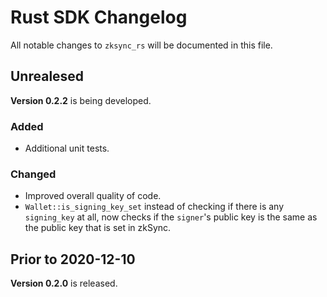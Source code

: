 # Rust SDK Changelog

All notable changes to `zksync_rs` will be documented in this file.

## Unrealesed

**Version 0.2.2** is being developed.

### Added

- Additional unit tests.

### Changed

- Improved overall quality of code.
- `Wallet::is_signing_key_set` instead of checking if there is any `signing_key` at all, now checks if the `signer`'s
  public key is the same as the public key that is set in zkSync.

## Prior to 2020-12-10

**Version 0.2.0** is released.
